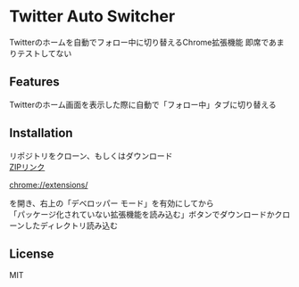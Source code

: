 # Twitter Auto Switcher

Twitterのホームを自動でフォロー中に切り替えるChrome拡張機能
即席であまりテストしてない

## Features

Twitterのホーム画面を表示した際に自動で「フォロー中」タブに切り替える

## Installation

リポジトリをクローン、もしくはダウンロード  
[ZIPリンク](https://github.com/VTFLAB/TwitterAutoSwitcher/archive/refs/heads/master.zip)  

[chrome://extensions/](chrome://extensions/)  

を開き、右上の「デベロッパー モード」を有効にしてから  
「パッケージ化されていない拡張機能を読み込む」ボタンでダウンロードかクローンしたディレクトリ読み込む　　

## License

MIT
